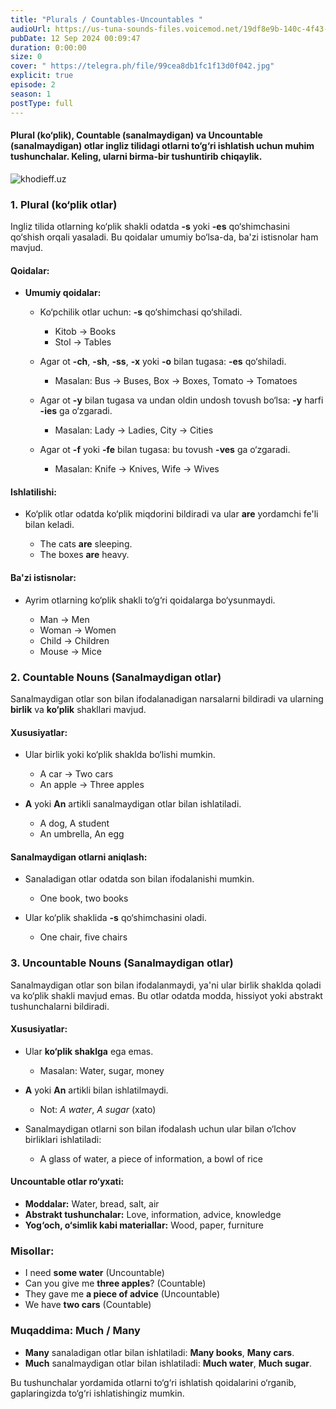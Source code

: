 ```yaml
---
title: "Plurals / Countables-Uncountables "
audioUrl: https://us-tuna-sounds-files.voicemod.net/19df8e9b-140c-4f43-8c0e-09c162821765-1658350707858.mp3
pubDate: 12 Sep 2024 00:09:47
duration: 0:00:00
size: 0
cover: " https://telegra.ph/file/99cea8db1fc1f13d0f042.jpg"
explicit: true
episode: 2
season: 1
postType: full
---
```

#### **Plural (ko‘plik), Countable (sanalmaydigan) va Uncountable (sanalmaydigan) otlar ingliz tilidagi otlarni to‘g‘ri ishlatish uchun muhim tushunchalar. Keling, ularni birma-bir tushuntirib chiqaylik.**



![khodieff.uz](https://s6.picofile.com/file/8247371992/linguistics_banner.jpg "khodieff.uz | English")

### **1. Plural (ko‘plik otlar)**

Ingliz tilida otlarning ko‘plik shakli odatda **\-s** yoki **\-es** qo‘shimchasini qo‘shish orqali yasaladi. Bu qoidalar umumiy bo‘lsa-da, ba'zi istisnolar ham mavjud.

#### **Qoidalar:**

* **Umumiy qoidalar:**

  * Ko‘pchilik otlar uchun: **\-s** qo‘shimchasi qo‘shiladi.

    * Kitob → Books
    * Stol → Tables
  * Agar ot **\-ch**, **\-sh**, **\-ss**, **\-x** yoki **\-o** bilan tugasa: **\-es** qo‘shiladi.

    * Masalan: Bus → Buses, Box → Boxes, Tomato → Tomatoes
  * Agar ot **\-y** bilan tugasa va undan oldin undosh tovush bo‘lsa: **\-y** harfi **\-ies** ga o‘zgaradi.

    * Masalan: Lady → Ladies, City → Cities
  * Agar ot **\-f** yoki **\-fe** bilan tugasa: bu tovush **\-ves** ga o‘zgaradi.

    * Masalan: Knife → Knives, Wife → Wives

#### **Ishlatilishi:**

* Ko‘plik otlar odatda ko‘plik miqdorini bildiradi va ular **are** yordamchi fe'li bilan keladi.

  * The cats **are** sleeping.
  * The boxes **are** heavy.

#### **Ba'zi istisnolar:**

* Ayrim otlarning ko‘plik shakli to‘g‘ri qoidalarga bo‘ysunmaydi.

  * Man → Men
  * Woman → Women
  * Child → Children
  * Mouse → Mice

### **2. Countable Nouns (Sanalmaydigan otlar)**

Sanalmaydigan otlar son bilan ifodalanadigan narsalarni bildiradi va ularning **birlik** va **ko‘plik** shakllari mavjud.

#### **Xususiyatlar:**

* Ular birlik yoki ko‘plik shaklda bo‘lishi mumkin.

  * A car → Two cars
  * An apple → Three apples
* **A** yoki **An** artikli sanalmaydigan otlar bilan ishlatiladi.

  * A dog, A student
  * An umbrella, An egg

#### **Sanalmaydigan otlarni aniqlash:**

* Sanaladigan otlar odatda son bilan ifodalanishi mumkin.

  * One book, two books
* Ular ko‘plik shaklida **\-s** qo‘shimchasini oladi.

  * One chair, five chairs

### **3. Uncountable Nouns (Sanalmaydigan otlar)**

Sanalmaydigan otlar son bilan ifodalanmaydi, ya'ni ular birlik shaklda qoladi va ko‘plik shakli mavjud emas. Bu otlar odatda modda, hissiyot yoki abstrakt tushunchalarni bildiradi.

#### **Xususiyatlar:**

* Ular **ko‘plik shaklga** ega emas.

  * Masalan: Water, sugar, money
* **A** yoki **An** artikli bilan ishlatilmaydi.

  * Not: *A water*, *A sugar* (xato)
* Sanalmaydigan otlarni son bilan ifodalash uchun ular bilan o‘lchov birliklari ishlatiladi:

  * A glass of water, a piece of information, a bowl of rice

#### **Uncountable otlar ro‘yxati:**

* **Moddalar:** Water, bread, salt, air
* **Abstrakt tushunchalar:** Love, information, advice, knowledge
* **Yog‘och, o‘simlik kabi materiallar:** Wood, paper, furniture

### **Misollar:**

* I need **some water** (Uncountable)
* Can you give me **three apples**? (Countable)
* They gave me **a piece of advice** (Uncountable)
* We have **two cars** (Countable)

### **Muqaddima: Much / Many**

* **Many** sanaladigan otlar bilan ishlatiladi: **Many books**, **Many cars**.
* **Much** sanalmaydigan otlar bilan ishlatiladi: **Much water**, **Much sugar**.

Bu tushunchalar yordamida otlarni to‘g‘ri ishlatish qoidalarini o‘rganib, gaplaringizda to‘g‘ri ishlatishingiz mumkin.